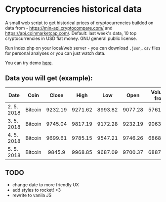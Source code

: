 # Cryptocurrencies historical data
A small web script to get historical prices of cryptocurrencies builded on data from - https://min-api.cryptocompare.com/ and https://api.coinmarketcap.com/. Default: last week's data, 10 top cryptocurrencies in USD fiat money. GNU general public license.

Run index.php on your local/web server - you can download `.json`,`.csv` files for personal analyses or you can just watch data.

You can try demo [here](http://crypto-data.homolamartin.cz/).

## Data you will get (example):

| Date        | Coin    | Close   | High    | Low     | Open    | Volume from | Volume to
| ----------- |:-------:|:-------:|:-------:|:-------:|:-------:|:-----------:| ------------:|
| 2. 5. 2018  | Bitcoin | 9232.19 | 9271.62 | 8993.82 | 9077.28 | 57618.44    | 527488395.49 |
| 3. 5. 2018  | Bitcoin | 9745.04 | 9817.19 | 9172.28 | 9232.19 | 90631.98    | 857646889.15 |
| 4. 5. 2018  | Bitcoin | 9699.61 | 9785.15 | 9547.21 | 9746.26 | 68689.75    | 663887678.35 |
| 5. 5. 2018  | Bitcoin | 9845.9  | 9968.85 | 9687.09 | 9700.37 | 68875.75    |  679872376.4 |

## TODO
- change date to more friendly UX
- add styles to rocket! <3
- rewrite to vanila JS